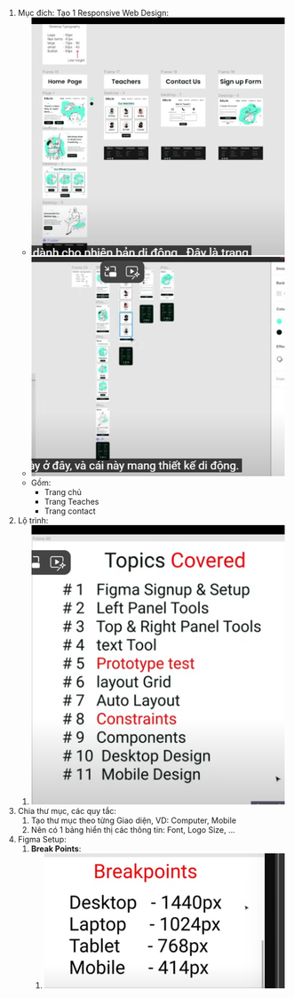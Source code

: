 1. Mục đích: Tạo 1 Responsive Web Design:
   - ![alt text](image.png)
   - ![alt text](image-1.png)
   - Gồm:
     - Trang chủ
     - Trang Teaches
     - Trang contact 
2. Lộ trình:
   1. ![alt text](image-2.png)
3. Chia thư mục, các quy tắc: 
   1. Tạo thư mục theo từng Giao diện, VD: Computer, Mobile
   2. Nên có 1 bảng hiển thị các thông tin: Font, Logo Size, ...
4. Figma Setup: 
   1. **Break Points**:
      1. ![alt text](image-3.png)
